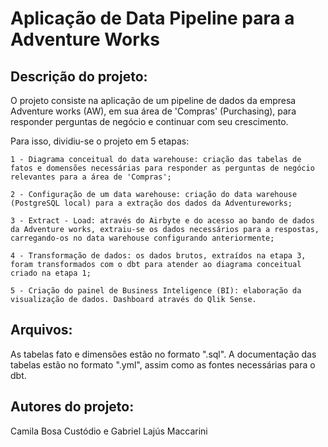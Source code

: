 # Aplicação de Data Pipeline para a Adventure Works

## Descrição do projeto:

O projeto consiste na aplicação de um pipeline de dados da empresa Adventure works (AW), em sua área de 'Compras' (Purchasing), para responder perguntas de negócio e continuar com seu crescimento.

Para isso, dividiu-se o projeto em 5 etapas:

    1 - Diagrama conceitual do data warehouse: criação das tabelas de fatos e domensões necessárias para responder as perguntas de negócio relevantes para a área de 'Compras';

    2 - Configuração de um data warehouse: criação do data warehouse (PostgreSQL local) para a extração dos dados da Adventureworks;

    3 - Extract - Load: através do Airbyte e do acesso ao bando de dados da Adventure works, extraiu-se os dados necessários para a respostas, carregando-os no data warehouse configurando anteriormente;

    4 - Transformação de dados: os dados brutos, extraídos na etapa 3, foram transformados com o dbt para atender ao diagrama conceitual criado na etapa 1;

    5 - Criação do painel de Business Inteligence (BI): elaboração da visualização de dados. Dashboard através do Qlik Sense.

## Arquivos:

As tabelas fato e dimensões estão no formato ".sql".
A documentação das tabelas estão no formato ".yml", assim como as fontes necessárias para o dbt.




## Autores do projeto:
Camila Bosa Custódio e Gabriel Lajús Maccarini